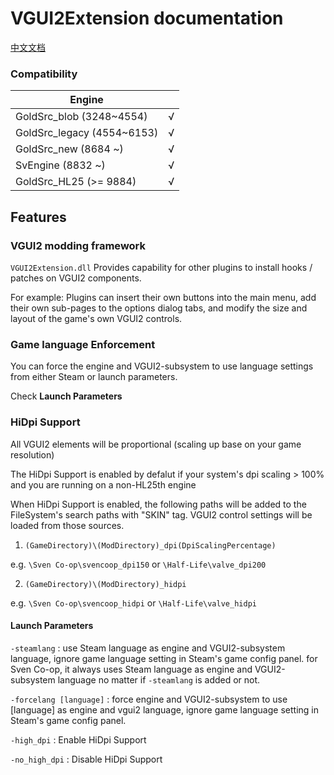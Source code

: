 # VGUI2Extension documentation

[中文文档](/docs/VGUI2ExtensionCN.md)

### Compatibility

|        Engine               |      |
|        ----                 | ---- |
| GoldSrc_blob   (3248~4554)  | √    |
| GoldSrc_legacy (4554~6153)  | √    |
| GoldSrc_new    (8684 ~)     | √    |
| SvEngine       (8832 ~)     | √    |
| GoldSrc_HL25   (>= 9884)    | √    |

## Features

### VGUI2 modding framework

`VGUI2Extension.dll` Provides capability for other plugins to install hooks / patches on VGUI2 components.

For example: Plugins can insert their own buttons into the main menu, add their own sub-pages to the options dialog tabs, and modify the size and layout of the game's own VGUI2 controls.

### Game language Enforcement

You can force the engine and VGUI2-subsystem to use language settings from either Steam or launch parameters.

Check **Launch Parameters**

### HiDpi Support

All VGUI2 elements will be proportional (scaling up base on your game resolution)

The HiDpi Support is enabled by defalut if your system's dpi scaling > 100% and you are running on a non-HL25th engine

When HiDpi Support is enabled, the following paths will be added to the FileSystem's search paths with "SKIN" tag. VGUI2 control settings will be loaded from those sources.

1. `(GameDirectory)\(ModDirectory)_dpi(DpiScalingPercentage)`

e.g. `\Sven Co-op\svencoop_dpi150` or `\Half-Life\valve_dpi200`

2. `(GameDirectory)\(ModDirectory)_hidpi`

e.g. `\Sven Co-op\svencoop_hidpi` or `\Half-Life\valve_hidpi`

#### Launch Parameters

`-steamlang` : use Steam language as engine and VGUI2-subsystem language, ignore game language setting in Steam's game config panel. for Sven Co-op, it always uses Steam language as engine and VGUI2-subsystem language no matter if `-steamlang` is added or not.

`-forcelang [language]` : force engine and VGUI2-subsystem to use [language] as engine and vgui2 language, ignore game language setting in Steam's game config panel.

`-high_dpi` : Enable HiDpi Support

`-no_high_dpi` : Disable HiDpi Support